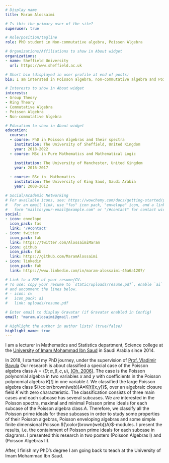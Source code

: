 ```yaml
---
# Display name
title: Maram Alossaimi

# Is this the primary user of the site?
superuser: true

# Role/position/tagline
role: PhD student in Non-commutative algebra, Poisson Algebra

# Organizations/Affiliations to show in About widget
organizations:
- name: Sheffield University
  url: https://www.sheffield.ac.uk

# Short bio (displayed in user profile at end of posts)
bio: I am intersted in Poisson algebra, non-commutative algebra and Poisson prime ideals.

# Interests to show in About widget
interests:
- Group Theory
- Ring Theory
- Commutative Algebra
- Poisson Algebra
- Non-commutative Algebra

# Education to show in About widget
education:
  courses:
  - course: PhD in Poisson Algebras and their spectra
    institution: The University of Sheffield, United Kingdom
    year: 2018-2022
  - course: MSc in Pure Mathematics and Mathematical Logic

    institution: The University of Manchester, United Kingdom
    year: 2016-2017
    
  - course: BSc in  Mathematics
    institution: The University of King Saud, Saudi Arabia
    year: 2008-2012

# Social/Academic Networking
# For available icons, see: https://wowchemy.com/docs/getting-started/page-builder/#icons
#   For an email link, use "fas" icon pack, "envelope" icon, and a link in the
#   form "mailto:your-email@example.com" or "/#contact" for contact widget.
social:
- icon: envelope
  icon_pack: fas
  link: '/#contact'
- icon: twitter
  icon_pack: fab
  link: https://twitter.com/AlossaimiMaram
- icon: github
  icon_pack: fab
  link: https://github.com/MaramAlossaimi
- icon: linkedin
  icon_pack: fab
  link: https://www.linkedin.com/in/maram-alossaimi-45a6a1207/

# Link to a PDF of your resume/CV.
# To use: copy your resume to `static/uploads/resume.pdf`, enable `ai` icons in `params.toml`, 
# and uncomment the lines below.
# - icon: cv
#   icon_pack: ai
#   link: uploads/resume.pdf

# Enter email to display Gravatar (if Gravatar enabled in Config)
email: "maram.alosaimi@gmail.com"

# Highlight the author in author lists? (true/false)
highlight_name: true
---
```


I  am a lecturer in Mathematics and Statistics department, Science  college at the  [University of Imam Mohammad Ibn Saud](https://imamu.edu.sa/en/Pages/default.aspx) in  Saudi Arabia since 2014.  

In 2018, I started my PhD journey,  under the supervision of  [Prof. Vladimir Bavula](https://maths.dept.shef.ac.uk/maths/staff_info_1.html)
Our research is about classified a special case of the Poisson algebra class $A = (D;\alpha,\beta,c,u),$ [(Oh, 2006)](https://drive.google.com/file/d/19Zh_mbET4isNuD18_yLcDfK8jxk4iIEk/view?usp=sharing). 
The case  is the Poisson polynomial  algebra in two variables $x$ and $y$ with coefficients in the Poisson polynomial  algebra $K[t]$ in one variable $t$. We classified the large Poisson algebra class 
${\color{brown(web)}A=K[t][x,y]}$, over an algebraic closure field $K$ with zero characteristic. The classification  consists of three main cases and each subcase has several subcases. We are interested 
in the Poisson spectra, maximal and minimal Poisson prime ideals for each subcase of the Poisson algebra class $A$. Therefore, we classify all the Poisson prime ideals for these subcases in order to 
study some properties of their Poisson algebras, Poisson enveloping algebras and some simple finite dimensional Poisson  ${\color{brown(web)}A}$-modules. I  present the results, i.e. the containment of 
Poisson prime ideals for each subcase in diagrams. I presented this research in two posters (Poisson Algebras I) and (Poisson Algebras II).

After, I finish my PhD’s degree I am going back to teach at the University of Imam Mohammad Ibn Saud.



